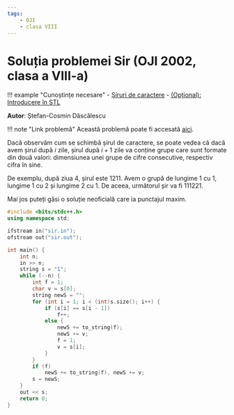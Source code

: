 ```yaml
---
tags:
    - OJI
    - clasa VIII
---
```


# Soluția problemei Sir (OJI 2002, clasa a VIII-a)

!!! example "Cunoștințe necesare"
    - [Șiruri de caractere](https://edu.roalgo.ro/cppintro/strings/)
    - [(Opțional): Introducere în STL](https://edu.roalgo.ro/cppintro/stl/)

**Autor**: Ștefan-Cosmin Dăscălescu

!!! note "Link problemă"
    Această problemă poate fi accesată [aici](https://kilonova.ro/problems/707/).

Dacă observăm cum se schimbă șirul de caractere, se poate vedea că dacă avem șirul după $i$ zile, șirul după $i+1$ zile va conține grupe care sunt formate din două valori: dimensiunea unei grupe de cifre consecutive, respectiv cifra în sine. 

De exemplu, după ziua $4$, șirul este $1211$. Avem o grupă de lungime $1$ cu $1$, lungime $1$ cu $2$ și lungime $2$ cu $1$. De aceea, următorul șir va fi $111221$.

Mai jos puteți găsi o soluție neoficială care ia punctajul maxim.

```cpp
#include <bits/stdc++.h>
using namespace std;

ifstream in("sir.in");
ofstream out("sir.out");

int main() {
    int n;
    in >> n;
    string s = "1";
    while (--n) {
        int f = 1;
        char v = s[0];
        string newS = "";
        for (int i = 1; i < (int)s.size(); i++) {
            if (s[i] == s[i - 1])
                f++;
            else {
                newS += to_string(f);
                newS += v;
                f = 1;
                v = s[i];
            }
        }
        if (f)
            newS += to_string(f), newS += v;
        s = newS;
    }
    out << s;
    return 0;
}
```